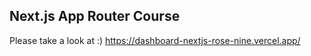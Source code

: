 ## Next.js App Router Course

Please take a look at :) https://dashboard-nextjs-rose-nine.vercel.app/
